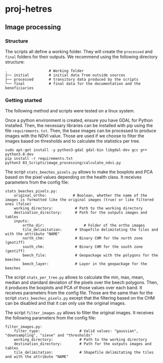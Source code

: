 # proj-hetres


## Image processing

### Structure
The scripts all define a working folder. They will create the `processed` and `final` folders for their outputs. We recommend using the following directory structure:

```
.                   # Working folder
├── initial         # initial data from outside sources
├── processed       # transitory data produced by the scripts
└── final           # final data for the documentation and the beneficiaries
```

### Getting started
The following method and scripts were tested on a linux system.

Once a python environment is created, ensure you have GDAL for Python installed. Then, the necessary libraries can be installed with pip using the file `requirements.txt`.
Then, the base images can be processed to produce images with the NDVI value. Those are used if we choose to filter the images based on thresholds and to calculate the statistics per tree.

```
sudo apt-get install -y python3-gdal gdal-bin libgdal-dev gcc g++ python3.8-dev
pip install -r requirements.txt
python3 03_Scripts/image_processing/calculate_ndvi.py
```

The script `stats_beeches_pixels.py` allows to make the boxplots and PCA based on the pixel values depending on the health class. It receives parameters from the config file:

```
stats_beeches_pixels.py:
    original_ortho:            # Boolean, whether the name of the images is formatted like the original images (true) or like filtered ones (false)                                      
    working_directory:          # Path to the working directory
    destination_directory:      # Path for the outputs images and tables
    inputs:
        ortho_dir:                  # Folder of the ortho images
        tile_delimitation:      # Shapefile delimitating the tiles and with the attribute "NAME"
        north_chm:              # Binary CHM for the north zone (geotiff)
        south_chm:              # Binary CHM for the south zone (geotiff)
        beech_file:             # Geopackage with the polygons for the beeches
        beech_layer:            # Layer in the geopackage for the beeches
```

The script `stats_per_tree.py` allows to calculate the min, max, mean, median and standard deviation of the pixels over the beech polygons. Then, it produces the boxplots and PCA of those values over each band. It receives parameters from the config file. Those are the same than for the script `stats_beeches_pixels.py` except that the filtering based on the CHM can be disabled and that it can only use the original images.

The script `filter_images.py` allows to filter the original images. It receives the following parameters from the config file:

```
filter_images.py:
    filter_type:                  # Valid values: "gaussian", "downsampling", "sieve" and "thresholds"
    working_directory:            # Path to the working directory
    destination_directory:        # Path for the outputs images and tables
    tile_delimitation:            # Shapefile delimitating the tiles and with the attribute "NAME"
```